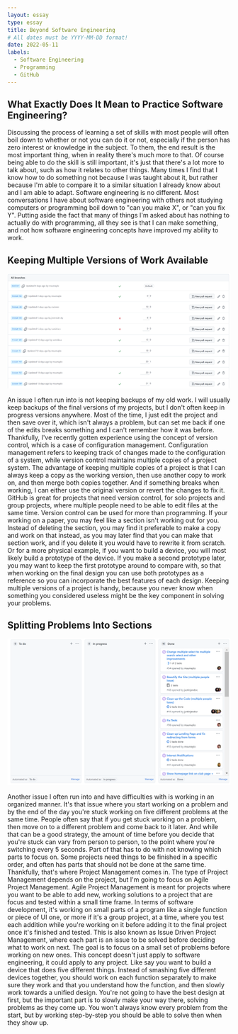 ```yaml
---
layout: essay
type: essay
title: Beyond Software Engineering
# All dates must be YYYY-MM-DD format!
date: 2022-05-11
labels:
  - Software Engineering
  - Programming
  - GitHub
---
```


## What Exactly Does It Mean to Practice Software Engineering?

Discussing the process of learning a set of skills with most people will often boil down to whether or not you can do it or not, especially if the person has zero interest or knowledge in the subject. To them, the end result is the most important thing, when in reality there's much more to that. Of course being able to do the skill is still important, it's just that there's a lot more to talk about, such as how it relates to other things. Many times I find that I know how to do something not because I was taught about it, but rather because I'm able to compare it to a similar situation I already know about and I am able to adapt. Software engineering is no different. Most conversations I have about software engineering with others not studying computers or programming boil down to "can you make X", or "can you fix Y". Putting aside the fact that many of things I'm asked about has nothing to actually do with programming, all they see is that I can make something, and not how software engineering concepts have improved my ability to work.

## Keeping Multiple Versions of Work Available

<img class="ui image" src="../images/software-engineering-1.png">

An issue I often run into is not keeping backups of my old work. I will usually keep backups of the final versions of my projects, but I don't often keep in progress versions anywhere. Most of the time, I just edit the project and then save over it, which isn't always a problem, but can set me back if one of the edits breaks something and I can't remember how it was before. Thankfully, I've recently gotten experience using the concept of version control, which is a case of configuration management. Configuration management refers to keeping track of changes made to the configuration of a system, while version control maintains multiple copies of a project system. The advantage of keeping multiple copies of a project is that I can always keep a copy as the working version, then use another copy to work on, and then merge both copies together. And if something breaks when working, I can either use the original version or revert the changes to fix it. GitHub is great for projects that need version control, for solo projects and group projects, where multiple people need to be able to edit files at the same time. Version control can be used for more than programming. If your working on a paper, you may feel like a section isn't working out for you. Instead of deleting the section, you may find it preferable to make a copy and work on that instead, as you may later find that you can make that section work, and if you delete it you would have to rewrite it from scratch. Or for a more physical example, if you want to build a device, you will most likely build a prototype of the device. If you make a second prototype later, you may want to keep the first prototype around to compare with, so that when working on the final design you can use both prototypes as a reference so you can incorporate the best features of each design. Keeping multiple versions of a project is handy, because you never know when something you considered useless might be the key component in solving your problems.

## Splitting Problems Into Sections

<img class="ui image" src="../images/software-engineering-2.png">

Another issue I often run into and have difficulties with is working in an organized manner. It's that issue where you start working on a problem and by the end of the day you're stuck working on five different problems at the same time. People often say that if you get stuck working on a problem, then move on to a different problem and come back to it later. And while that can be a good strategy, the amount of time before you decide that you're stuck can vary from person to person, to the point where you're switching every 5 seconds. Part of that has to do with not knowing which parts to focus on. Some projects need things to be finished in a specific order, and often has parts that should not be done at the same time. Thankfully, that's where Project Management comes in. The type of Project Management depends on the project, but I'm going to focus on Agile Project Management. Agile Project Management is meant for projects where you want to be able to add new, working solutions to a project that are focus and tested within a small time frame. In terms of software development, it's working on small parts of a program like a single function or piece of UI one, or more if it's a group project, at a time, where you test each addition while you're working on it before adding it to the final project once it's finished and tested. This is also known as Issue Driven Project Management, where each part is an issue to be solved before deciding what to work on next. The goal is to focus on a small set of problems before working on new ones. This concept doesn't just apply to software engineering, it could apply to any project. Like say you want to build a device that does five different things. Instead of smashing five different devices together, you should work on each function separately to make sure they work and that you understand how the function, and then slowly work towards a unified design. You're not going to have the best design at first, but the important part is to slowly make your way there, solving problems as they come up. You won't always know every problem from the start, but by working step-by-step you should be able to solve then when they show up.
